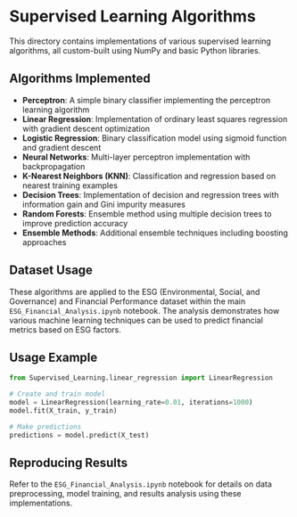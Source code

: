 # Supervised Learning Algorithms

This directory contains implementations of various supervised learning algorithms, all custom-built using NumPy and basic Python libraries.

## Algorithms Implemented

- **Perceptron**: A simple binary classifier implementing the perceptron learning algorithm
- **Linear Regression**: Implementation of ordinary least squares regression with gradient descent optimization
- **Logistic Regression**: Binary classification model using sigmoid function and gradient descent
- **Neural Networks**: Multi-layer perceptron implementation with backpropagation
- **K-Nearest Neighbors (KNN)**: Classification and regression based on nearest training examples
- **Decision Trees**: Implementation of decision and regression trees with information gain and Gini impurity measures
- **Random Forests**: Ensemble method using multiple decision trees to improve prediction accuracy
- **Ensemble Methods**: Additional ensemble techniques including boosting approaches

## Dataset Usage

These algorithms are applied to the ESG (Environmental, Social, and Governance) and Financial Performance dataset within the main `ESG_Financial_Analysis.ipynb` notebook. The analysis demonstrates how various machine learning techniques can be used to predict financial metrics based on ESG factors.

## Usage Example

```python
from Supervised_Learning.linear_regression import LinearRegression

# Create and train model
model = LinearRegression(learning_rate=0.01, iterations=1000)
model.fit(X_train, y_train)

# Make predictions
predictions = model.predict(X_test)
```

## Reproducing Results

Refer to the `ESG_Financial_Analysis.ipynb` notebook for details on data preprocessing, model training, and results analysis using these implementations. 